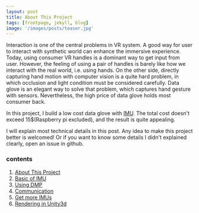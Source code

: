 ```yaml
---
layout: post
title: About This Project
tags: [frontpage, jekyll, blog]
image: '/images/posts/teaser.jpg'
---
```


Interaction is one of the central problems in VR system. A good way for user to interact with synthetic world can enhance the immersive experience. Today, using consumer VR handles is a dominant way to get input from user. However, the feeling of using a pair of handles is barely like how we interact with the real world, i.e. using hands. On the other side, directly capturing hand motion with computer vision is a quite hard problem, in which occlusion and light condition must be considered carefully. Data glove is an elegant way to solve that problem, which captures hand gesture with sensors. Nevertheless, the high price of data glove holds most consumer back.

In this project, I build a low cost data glove with [IMU](https://en.wikipedia.org/wiki/Inertial_measurement_unit). The total cost doesn't exceed 15$(Raspberry pi excluded), and the result is quite appealing.

I will explain most technical details in this post. Any idea to make this project better is welcomed! Or if you want to know some details I didn't explained clearly, open an issue in github.

### contents

1. [About This Project](http://cocoakang.cn/get-gloved/2020/02/14/about-this-project/)
2. [Basic of IMU](http://cocoakang.cn/get-gloved/2020/02/15/basic-of-imu/)
3. [Using DMP](http://cocoakang.cn/get-gloved/2020/02/16/using-dmp/)
4. [Communication](http://cocoakang.cn/get-gloved/2020/02/17/communication/)
5. [Get more IMUs](http://cocoakang.cn/get-gloved/2020/02/17/get-more-imus/)
6. [Rendering in Unity3d](http://cocoakang.cn/get-gloved/2020/02/19/rendering-in-unity3d/)